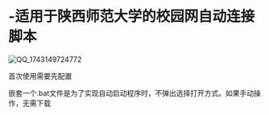 # -适用于陕西师范大学的校园网自动连接脚本

![QQ_1743149724772](https://github.com/user-attachments/assets/1104080e-924e-4bd9-8c91-88695e605f6f)

首次使用需要先配置

嵌套一个.bat文件是为了实现自动启动程序时，不弹出选择打开方式。如果手动操作，无需下载
